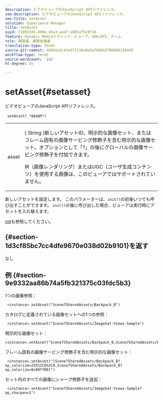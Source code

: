```yaml
---
description: ビデオビューアのJavaScript APIリファレンス。
seo-description: ビデオビューアのJavaScript APIリファレンス。
seo-title: setAsset
solution: Experience Manager
title: setAsset
uuid: f106b3d4-880e-4ba3-ae47-a005af5c0f1b
feature: Dynamic Mediaクラシック，ビューア，SDK/API，ズーム
role: 開発者、業務従事者
translation-type: tm+mt
source-git-commit: 469d1a5c43a972116a8a2efb0de5708800130a99
workflow-type: tm+mt
source-wordcount: '142'
ht-degree: 2%

---
```



# setAsset{#setasset}

ビデオビューアのJavaScript APIリファレンス。

` setAsset( *`asset`*)`

<table id="table_896DFF34A68A403DB93A6D597461A573"> 
 <tbody> 
  <tr> 
   <td colname="col1"> <p> <span class="codeph"> <span class="varname"> asset  </span> </span> </p> </td> 
   <td colname="col2"> <p>{ <span class="codeph"> String </span>}新しいアセットID、明示的な画像セット、またはフレーム固有の画像サービング修飾子を含む明示的な画像セット。オプションとして「?」の後にグローバルの画像サービング修飾子を付加できます。 </p> <p> IR（画像レンダリング）またはUGC（ユーザ生成コンテンツ）を使用する画像は、このビューアではサポートされていません。 </p> </td> 
  </tr> 
 </tbody> 
</table>

新しいアセットを設定します。 このパラメーターは、`init()`の前後いつでも呼び出すことができます。 `init()`の後に呼び出した場合、ビューアは実行時にアセットを入れ替えます。

[init](../../../c-html5-s7-aem-asset-viewers/c-html5-20-zoom-viewer-about/c-html5-20-zoom-viewer-javascriptapiref/r-html5-zoom-viewer-20-javascriptapiref-init.md#reference-aee94dd92a28410784f7a1792e28683b)も参照してください。

## {#section-1d3cf85bc7cc4dfe9670e038d02b9101}を返す

なし

## 例 {#section-9e9332aa86b74a5fb321375c03fdc5b3}

1つの画像参照：

```
 <instance>.setAsset("Scene7SharedAssets/Backpack_B")
```

カタログに定義されている画像セットへの1つの参照：

```
 <instance>.setAsset("Scene7SharedAssets/ImageSet-Views-Sample")
```

明示的な画像セット：

```
<instance>.setAsset("Scene7SharedAssets/Backpack_B,Scene7SharedAssets/Backpack_C")
```

フレーム固有の画像サービング修飾子を含む明示的な画像セット：

```
 <instance>.setAsset("(Scene7SharedAssets/Backpack_B?op_colorize=255%2C0%2C0,Scene7SharedAssets/Backpack_B?op_colorize=0x00ff00)")
```

セット内のすべての画像にシャープ修飾子を追加：

```
 <instance>.setAsset("Scene7SharedAssets/ImageSet-Views-Sample?op_sharpen=1")
```


